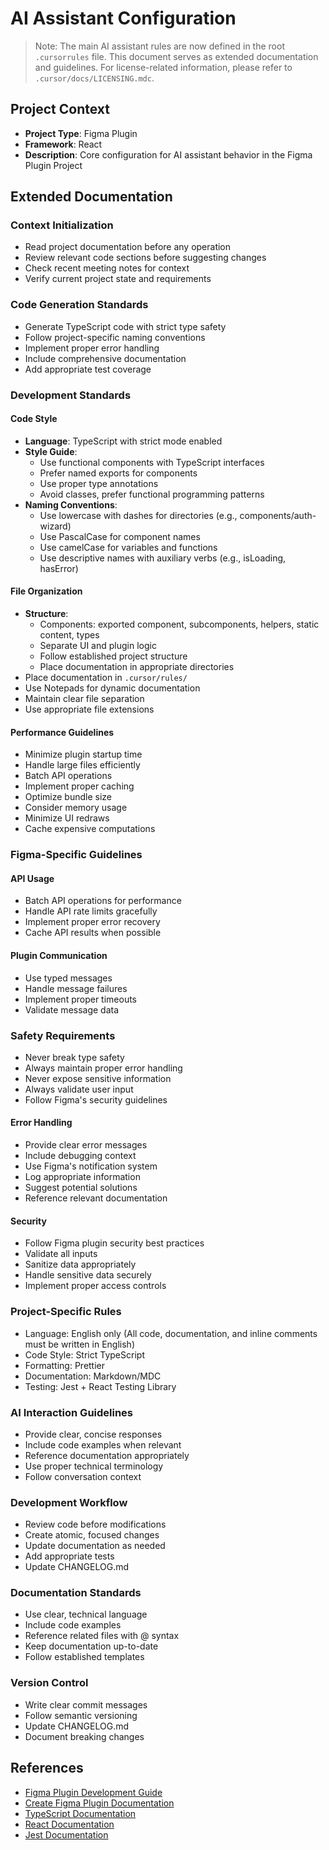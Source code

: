 # AI Assistant Configuration

> Note: The main AI assistant rules are now defined in the root `.cursorrules` file.
> This document serves as extended documentation and guidelines.
> For license-related information, please refer to `.cursor/docs/LICENSING.mdc`.

## Project Context

- **Project Type**: Figma Plugin
- **Framework**: React
- **Description**: Core configuration for AI assistant behavior in the Figma Plugin Project

## Extended Documentation

### Context Initialization

- Read project documentation before any operation
- Review relevant code sections before suggesting changes
- Check recent meeting notes for context
- Verify current project state and requirements

### Code Generation Standards

- Generate TypeScript code with strict type safety
- Follow project-specific naming conventions
- Implement proper error handling
- Include comprehensive documentation
- Add appropriate test coverage

### Development Standards

#### Code Style

- **Language**: TypeScript with strict mode enabled
- **Style Guide**:
  - Use functional components with TypeScript interfaces
  - Prefer named exports for components
  - Use proper type annotations
  - Avoid classes, prefer functional programming patterns
- **Naming Conventions**:
  - Use lowercase with dashes for directories (e.g., components/auth-wizard)
  - Use PascalCase for component names
  - Use camelCase for variables and functions
  - Use descriptive names with auxiliary verbs (e.g., isLoading, hasError)

#### File Organization

- **Structure**:
  - Components: exported component, subcomponents, helpers, static content, types
  - Separate UI and plugin logic
  - Follow established project structure
  - Place documentation in appropriate directories
- Place documentation in `.cursor/rules/`
- Use Notepads for dynamic documentation
- Maintain clear file separation
- Use appropriate file extensions

#### Performance Guidelines

- Minimize plugin startup time
- Handle large files efficiently
- Batch API operations
- Implement proper caching
- Optimize bundle size
- Consider memory usage
- Minimize UI redraws
- Cache expensive computations

### Figma-Specific Guidelines

#### API Usage

- Batch API operations for performance
- Handle API rate limits gracefully
- Implement proper error recovery
- Cache API results when possible

#### Plugin Communication

- Use typed messages
- Handle message failures
- Implement proper timeouts
- Validate message data

### Safety Requirements

- Never break type safety
- Always maintain proper error handling
- Never expose sensitive information
- Always validate user input
- Follow Figma's security guidelines

#### Error Handling

- Provide clear error messages
- Include debugging context
- Use Figma's notification system
- Log appropriate information
- Suggest potential solutions
- Reference relevant documentation

#### Security

- Follow Figma plugin security best practices
- Validate all inputs
- Sanitize data appropriately
- Handle sensitive data securely
- Implement proper access controls

### Project-Specific Rules

- Language: English only (All code, documentation, and inline comments must be written in English)
- Code Style: Strict TypeScript
- Formatting: Prettier
- Documentation: Markdown/MDC
- Testing: Jest + React Testing Library

### AI Interaction Guidelines

- Provide clear, concise responses
- Include code examples when relevant
- Reference documentation appropriately
- Use proper technical terminology
- Follow conversation context

### Development Workflow

- Review code before modifications
- Create atomic, focused changes
- Update documentation as needed
- Add appropriate tests
- Update CHANGELOG.md

### Documentation Standards

- Use clear, technical language
- Include code examples
- Reference related files with @ syntax
- Keep documentation up-to-date
- Follow established templates

### Version Control

- Write clear commit messages
- Follow semantic versioning
- Update CHANGELOG.md
- Document breaking changes

## References

- [Figma Plugin Development Guide](https://www.figma.com/plugin-docs)
- [Create Figma Plugin Documentation](https://yuanqing.github.io/create-figma-plugin)
- [TypeScript Documentation](https://www.typescriptlang.org/docs)
- [React Documentation](https://react.dev)
- [Jest Documentation](https://jestjs.io/docs/getting-started)
